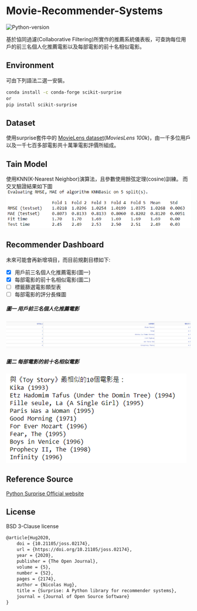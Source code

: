 # Movie-Recommender-Systems

![Python-version](https://img.shields.io/badge/Python-3.9.1-green.svg)

基於協同過濾(Collaborative Filtering)所實作的推薦系統儀表板，可查詢每位用戶的前三名個人化推薦電影以及每部電影的前十名相似電影。
## Environment
可由下列語法二選一安裝。
```bash
conda install -c conda-forge scikit-surprise 
or
pip install scikit-surprise
```
## Dataset
使用surprise套件中的 [MovieLens dataset](https://grouplens.org/datasets/movielens/)(_MoviesLens 100k_)，由一千多位用戶以及一千七百多部電影共十萬筆電影評價所組成。

## Tain Model
使用KNN(K-Nearest Neighbor)演算法，且參數使用餘弦定理(cosine)訓練。
而交叉驗證結果如下圖
<img src="images/cross_validate.png">

##  Recommender Dashboard
未來可能會再新增項目，而目前規劃目標如下:
- [x] 用戶前三名個人化推薦電影(圖一)
- [x] 每部電影的前十名相似電影(圖二)
- [ ] 標籤篩選電影類型表
- [ ] 每部電影的評分長條圖

##### 圖一 用戶前三名個人化推薦電影
<img src="images/user_top3_Recommender.png">

##### 圖二 每部電影的前十名相似電影
<img src="images/similar_movie.png">

## Reference Source
[Python Surprise Official website](http://surpriselib.com/)

## License
BSD 3-Clause license

    @article{Hug2020,
        doi = {10.21105/joss.02174},
        url = {https://doi.org/10.21105/joss.02174},
        year = {2020},
        publisher = {The Open Journal},
        volume = {5},
        number = {52},
        pages = {2174},
        author = {Nicolas Hug},
        title = {Surprise: A Python library for recommender systems},
        journal = {Journal of Open Source Software}
    }
